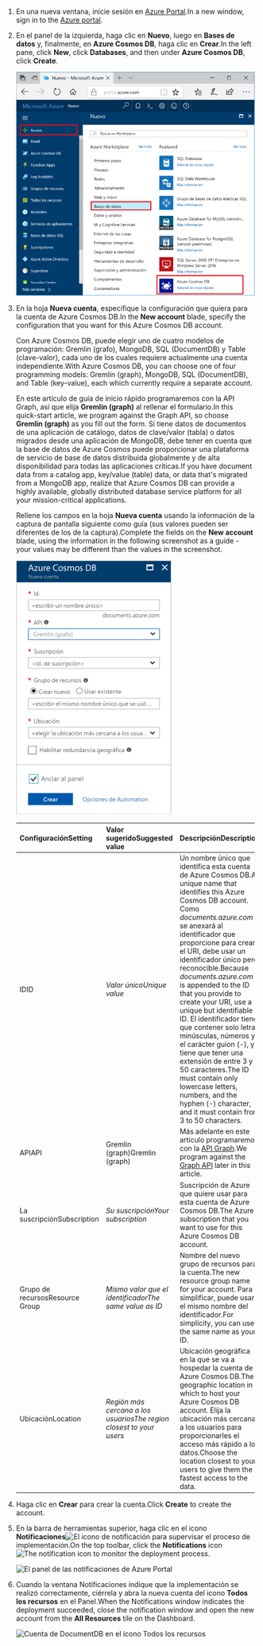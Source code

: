 1. <span data-ttu-id="d4883-101">En una nueva ventana, inicie sesión en [Azure Portal](https://portal.azure.com/).</span><span class="sxs-lookup"><span data-stu-id="d4883-101">In a new window, sign in to the [Azure portal](https://portal.azure.com/).</span></span>
2. <span data-ttu-id="d4883-102">En el panel de la izquierda, haga clic en **Nuevo**, luego en **Bases de datos** y, finalmente, en **Azure Cosmos DB**, haga clic en **Crear**.</span><span class="sxs-lookup"><span data-stu-id="d4883-102">In the left pane, click **New**, click **Databases**, and then under **Azure Cosmos DB**, click **Create**.</span></span>
   
   ![Panel de las bases de datos de Azure Portal](./media/cosmos-db-create-dbaccount-graph/create-nosql-db-databases-json-tutorial-1.png)

3. <span data-ttu-id="d4883-104">En la hoja **Nueva cuenta**, especifique la configuración que quiera para la cuenta de Azure Cosmos DB.</span><span class="sxs-lookup"><span data-stu-id="d4883-104">In the **New account** blade, specify the configuration that you want for this Azure Cosmos DB account.</span></span> 

    <span data-ttu-id="d4883-105">Con Azure Cosmos DB, puede elegir uno de cuatro modelos de programación: Gremlin (grafo), MongoDB, SQL (DocumentDB) y Table (clave-valor), cada uno de los cuales requiere actualmente una cuenta independiente.</span><span class="sxs-lookup"><span data-stu-id="d4883-105">With Azure Cosmos DB, you can choose one of four programming models: Gremlin (graph), MongoDB, SQL (DocumentDB), and Table (key-value), each which currently require a separate account.</span></span>
       
    <span data-ttu-id="d4883-106">En este artículo de guía de inicio rápido programaremos con la API Graph, así que elija **Gremlin (graph)** al rellenar el formulario.</span><span class="sxs-lookup"><span data-stu-id="d4883-106">In this quick-start article, we program against the Graph API, so choose **Gremlin (graph)** as you fill out the form.</span></span> <span data-ttu-id="d4883-107">Si tiene datos de documentos de una aplicación de catálogo, datos de clave/valor (tabla) o datos migrados desde una aplicación de MongoDB, debe tener en cuenta que la base de datos de Azure Cosmos puede proporcionar una plataforma de servicio de base de datos distribuida globalmente y de alta disponibilidad para todas las aplicaciones críticas.</span><span class="sxs-lookup"><span data-stu-id="d4883-107">If you have document data from a catalog app, key/value (table) data, or data that's migrated from a MongoDB app, realize that Azure Cosmos DB can provide a highly available, globally distributed database service platform for all your mission-critical applications.</span></span>

    <span data-ttu-id="d4883-108">Rellene los campos en la hoja **Nueva cuenta** usando la información de la captura de pantalla siguiente como guía (sus valores pueden ser diferentes de los de la captura).</span><span class="sxs-lookup"><span data-stu-id="d4883-108">Complete the fields on the **New account** blade, using the information in the following screenshot as a guide - your values may be different than the values in the screenshot.</span></span>
 
    ![Hoja de la nueva cuenta de Azure Cosmos DB](./media/cosmos-db-create-dbaccount-graph/create-nosql-db-databases-json-tutorial-2.png)

    <span data-ttu-id="d4883-110">Configuración</span><span class="sxs-lookup"><span data-stu-id="d4883-110">Setting</span></span>|<span data-ttu-id="d4883-111">Valor sugerido</span><span class="sxs-lookup"><span data-stu-id="d4883-111">Suggested value</span></span>|<span data-ttu-id="d4883-112">Descripción</span><span class="sxs-lookup"><span data-stu-id="d4883-112">Description</span></span>
    ---|---|---
    <span data-ttu-id="d4883-113">ID</span><span class="sxs-lookup"><span data-stu-id="d4883-113">ID</span></span>|<span data-ttu-id="d4883-114">*Valor único*</span><span class="sxs-lookup"><span data-stu-id="d4883-114">*Unique value*</span></span>|<span data-ttu-id="d4883-115">Un nombre único que identifica esta cuenta de Azure Cosmos DB.</span><span class="sxs-lookup"><span data-stu-id="d4883-115">A unique name that identifies this Azure Cosmos DB account.</span></span> <span data-ttu-id="d4883-116">Como *documents.azure.com* se anexará al identificador que proporcione para crear el URI, debe usar un identificador único pero reconocible.</span><span class="sxs-lookup"><span data-stu-id="d4883-116">Because *documents.azure.com* is appended to the ID that you provide to create your URI, use a unique but identifiable ID.</span></span> <span data-ttu-id="d4883-117">El identificador tiene que contener solo letras minúsculas, números y el carácter guion (-), y tiene que tener una extensión de entre 3 y 50 caracteres.</span><span class="sxs-lookup"><span data-stu-id="d4883-117">The ID must contain only lowercase letters, numbers, and the hyphen (-) character, and it must contain from 3 to 50 characters.</span></span>
    <span data-ttu-id="d4883-118">API</span><span class="sxs-lookup"><span data-stu-id="d4883-118">API</span></span>|<span data-ttu-id="d4883-119">Gremlin (graph)</span><span class="sxs-lookup"><span data-stu-id="d4883-119">Gremlin (graph)</span></span>|<span data-ttu-id="d4883-120">Más adelante en este artículo programaremos con la [API Graph](../articles/cosmos-db/graph-introduction.md).</span><span class="sxs-lookup"><span data-stu-id="d4883-120">We program against the [Graph API](../articles/cosmos-db/graph-introduction.md) later in this article.</span></span>|
    <span data-ttu-id="d4883-121">La suscripción</span><span class="sxs-lookup"><span data-stu-id="d4883-121">Subscription</span></span>|<span data-ttu-id="d4883-122">*Su suscripción*</span><span class="sxs-lookup"><span data-stu-id="d4883-122">*Your subscription*</span></span>|<span data-ttu-id="d4883-123">Suscripción de Azure que quiere usar para esta cuenta de Azure Cosmos DB.</span><span class="sxs-lookup"><span data-stu-id="d4883-123">The Azure subscription that you want to use for this Azure Cosmos DB account.</span></span> 
    <span data-ttu-id="d4883-124">Grupo de recursos</span><span class="sxs-lookup"><span data-stu-id="d4883-124">Resource Group</span></span>|<span data-ttu-id="d4883-125">*Mismo valor que el identificador*</span><span class="sxs-lookup"><span data-stu-id="d4883-125">*The same value as ID*</span></span>|<span data-ttu-id="d4883-126">Nombre del nuevo grupo de recursos para la cuenta.</span><span class="sxs-lookup"><span data-stu-id="d4883-126">The new resource group name for your account.</span></span> <span data-ttu-id="d4883-127">Para simplificar, puede usar el mismo nombre del identificador.</span><span class="sxs-lookup"><span data-stu-id="d4883-127">For simplicity, you can use the same name as your ID.</span></span> 
    <span data-ttu-id="d4883-128">Ubicación</span><span class="sxs-lookup"><span data-stu-id="d4883-128">Location</span></span>|<span data-ttu-id="d4883-129">*Región más cercana a los usuarios*</span><span class="sxs-lookup"><span data-stu-id="d4883-129">*The region closest to your users*</span></span>|<span data-ttu-id="d4883-130">Ubicación geográfica en la que se va a hospedar la cuenta de Azure Cosmos DB.</span><span class="sxs-lookup"><span data-stu-id="d4883-130">The geographic location in which to host your Azure Cosmos DB account.</span></span> <span data-ttu-id="d4883-131">Elija la ubicación más cercana a los usuarios para proporcionarles el acceso más rápido a los datos.</span><span class="sxs-lookup"><span data-stu-id="d4883-131">Choose the location closest to your users to give them the fastest access to the data.</span></span>

4. <span data-ttu-id="d4883-132">Haga clic en **Crear** para crear la cuenta.</span><span class="sxs-lookup"><span data-stu-id="d4883-132">Click **Create** to create the account.</span></span>
5. <span data-ttu-id="d4883-133">En la barra de herramientas superior, haga clic en el icono **Notificaciones**![El icono de notificación](./media/cosmos-db-create-dbaccount-graph/notification-icon.png) para supervisar el proceso de implementación.</span><span class="sxs-lookup"><span data-stu-id="d4883-133">On the top toolbar, click the **Notifications** icon ![The notification icon](./media/cosmos-db-create-dbaccount-graph/notification-icon.png) to monitor the deployment process.</span></span>

    ![El panel de las notificaciones de Azure Portal](./media/cosmos-db-create-dbaccount-graph/notification.png)

6.  <span data-ttu-id="d4883-135">Cuando la ventana Notificaciones indique que la implementación se realizó correctamente, ciérrela y abra la nueva cuenta del icono **Todos los recursos** en el Panel.</span><span class="sxs-lookup"><span data-stu-id="d4883-135">When the Notifications window indicates the deployment succeeded, close the notification window and open the new account from the **All Resources** tile on the Dashboard.</span></span> 

    ![Cuenta de DocumentDB en el icono Todos los recursos](./media/cosmos-db-create-dbaccount-graph/azure-documentdb-all-resources.png)